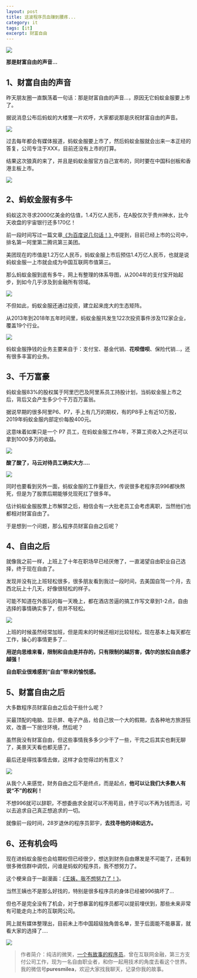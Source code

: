 ```yaml
---
layout: post
title: 这波程序员血赚到腰疼...
category: it
tags: [it]
excerpt: 财富自由
---
```


![](http://favorites.ren/assets/images/2020/it/yaotong/yaotong01.jpg) 

**那是财富自由的声音...**

## 1、财富自由的声音

昨天朋友圈一直飘荡着一句话：那是财富自由的声音...，原因无它蚂蚁金服要上市了。

据说消息公布后蚂蚁的大楼里一片欢呼，大家都说那是庆祝财富自由的声音。

![](http://favorites.ren/assets/images/2020/it/yaotong/yaotong02.jpg) 

过去每年都会有媒体报道，蚂蚁金服要上市了，然后蚂蚁金服就会出来一本正经的答复，公司专注于XXX，目前还没有上市的打算。

结果这次狼真的来了，并且是蚂蚁金服官方自己宣布的，同时要在中国科创板和香港主板上市。

![](http://favorites.ren/assets/images/2020/it/yaotong/yaotong03.jpg) 

## 2、蚂蚁金服有多牛

蚂蚁这次寻求2000亿美金的估值，1.4万亿人民币，在A股仅次于贵州神水，比今天收盘的宇宙银行还多170亿！

前一段时间写过一篇文章[《为百度说几句话！》](http://www.intelyes.xyz/it/2020/06/04/baidu.html)中提到，目前已经上市的公司中，排名第一阿里第二腾讯第三美团。

美团现在的市值是1.2万亿人民币，蚂蚁金服上市后预估1.4万亿人民币，也就是说蚂蚁金服一上市就会成为中国互联网市值第三。

那么蚂蚁金服到底有多牛，网上有整理的体系导图，从2004年的支付宝开始起步，到如今几乎涉及到金融所有领域。

![](http://favorites.ren/assets/images/2020/it/yaotong/yaotong04.jpg) 

不但如此，蚂蚁金服还通过投资，建立起来庞大的生态矩阵。

从2013年到2018年五年时间里，蚂蚁金服共发生122次投资事件涉及112家企业，覆盖19个行业。

![](http://favorites.ren/assets/images/2020/it/yaotong/yaotong05.jpg) 

蚂蚁金服挣钱的业务主要来自于：支付宝、基金代销、**花呗借呗**、保险代销...，还有很多丰富的业务。

## 3、千万富豪

蚂蚁金服83%的股权属于阿里巴巴及阿里系员工持股计划，当蚂蚁金服上市之后，背后又会产生多少个千万百万富翁。

据说早期的很多阿里P6、P7，手上有几万的期权，有的P8手上有近10万股，2019年蚂蚁金服内部定价每股400元。

这意味着如果只是一个 P7 员工，在蚂蚁金服工作4年，不算工资收入之外还可以拿到1000多万的收益。

![](http://favorites.ren/assets/images/2020/it/yaotong/yaotong06.jpg) 

**酸了酸了，马云对待员工确实大方....**

![](http://favorites.ren/assets/images/2020/it/yaotong/yaotong07.jpg) 

同时也要看到另外一面，蚂蚁金服的工作量巨大，传说很多老程序员996都快熬死，但是为了股票后期能够兑现死扛了很多年。

估计蚂蚁金服股票上市解禁之后，相信会有一大批老员工会考虑离职，当然他们也都相对财富自由了。

于是想到一个问题，那么程序员财富自由之后呢？

## 4、自由之后

就像我之前一样，上班上了十年在职场早已经厌倦了，一直渴望自由职业自己选择，终于现在自由了。

发现并没有比上班轻松很多，很多朋友看到我过一段时间，去美国自驾一个月，去西北玩上十几天，好像很轻松的样子。

可能不知道在外面玩的每一天晚上，都在酒店苦逼的搞工作写文章到1-2点，自由选择的事情确实多了，但并不轻松。

![](http://favorites.ren/assets/images/2020/it/yaotong/yaotong08.jpg) 

上班的时候虽然经常加班，但是周末的时候还相对比较轻松，现在基本上每天都在工作，操心的事情更多了...

**用逆向思维来看，限制和自由是并存的，只有限制的越厉害，偶尔的放松自由感才越强！**

**自由职业很难感到“自由”带来的愉悦感。**

## 5、财富自由之后

大多数程序员财富自由之后会干些什么呢？

买最顶配的电脑、显示屏、电子产品，给自己放一个大的假期，去各种地方旅游狂欢，改善一下居住环境，然后呢？

虽然我没有财富自由，但这些事情我多多少少干了一些，干完之后其实也剩无聊了，美景天天看也都无感了。

最后还是得找事情去做，这样才会觉得过的有意义？

![](http://favorites.ren/assets/images/2020/it/yaotong/yaotong09.jpg) 

从我个人来感觉，财务自由之后不是终点，而是起点，**他可以让我们大多数人有说“不”的权利！**

不想996就可以辞职，不想委曲求全就可以不用苟且，终于可以不再为钱而活，可以去追求自己真正想追求的一切。

就像前一段时间，28岁退休的程序员郭宇，**去找寻他的诗和远方。**

## 6、还有机会吗

现在进蚂蚁金服也会给期权但已经很少，想达到财务自由爆发是不可能了，还看到很多微信群中调侃，问谁是蚂蚁的程序员，我不想努力了。

这个梗来自于一副漫画：[《王姨，我不想努力了！》](http://www.intelyes.xyz/cartoon/2019/12/27/nonuli.html)。

当然王姨也不是那么好找的，特别是很多程序员的身体已经被996搞坏了...

但也不是完全没有了机会，对于想暴富的程序员都可以提前埋伏到，那些未来非常有可能走向上市的互联网公司。

网上就有媒体整理出，目前未上市中国超级独角兽名单，至于后面能不能暴富，就看大家的选择了....

![](http://favorites.ren/assets/images/2020/it/yaotong/yaotong10.jpg) 

>作者简介：纯洁的微笑，[一个有故事的程序员](http://www.intelyes.xyz/life/2020/03/25/fengkou-10year.html)。曾在互联网金融，第三方支付公司工作，现为一名自由职业者，和你一起用技术的角度去看这个世界。我的微信号**puresmilea**，欢迎大家找我聊天，记录你我的故事。








